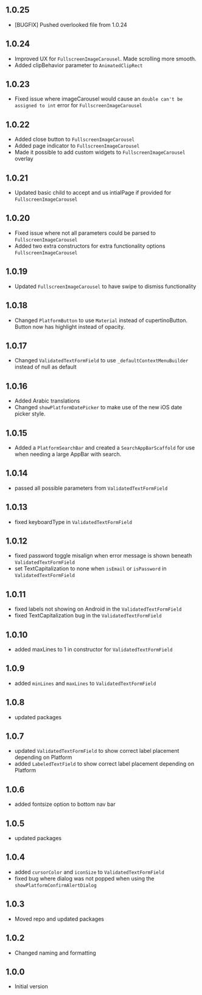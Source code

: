 ## 1.0.25

* [BUGFIX] Pushed overlooked file from 1.0.24

## 1.0.24

* Improved UX for `FullscreenImageCarousel`. Made scrolling more smooth.
* Added clipBehavior parameter to `AnimatedClipRect`

## 1.0.23

* Fixed issue where imageCarousel would cause an `double can't be assigned to int` error for `FullscreenImageCarousel`

## 1.0.22

* Added close button to `FullscreenImageCarousel`
* Added page indicator to `FullscreenImageCarousel`
* Made it possible to add custom widgets to `FullscreenImageCarousel` overlay

## 1.0.21

* Updated basic child to accept and us intialPage if provided for `FullscreenImageCarousel`

## 1.0.20

* Fixed issue where not all parameters could be parsed to `FullscreenImageCarousel`
* Added two extra constructors for extra functionality options `FullscreenImageCarousel`

## 1.0.19

* Updated `FullscreenImageCarousel` to have swipe to dismiss functionality

## 1.0.18

* Changed `PlatformButton` to use `Material` instead of cupertinoButton. Button now has highlight instead of opacity.

## 1.0.17

* Changed `ValidatedTextFormField` to use `_defaultContextMenuBuilder` instead of null as default

## 1.0.16

* Added Arabic translations
* Changed `showPlatformDatePicker` to make use of the new iOS date picker style.

## 1.0.15

* Added a `PlatformSearchBar` and created a `SearchAppBarScaffold` for use when needing a large AppBar with search.

## 1.0.14

* passed all possible parameters from `ValidatedTextFormField`

## 1.0.13

* fixed keyboardType in `ValidatedTextFormField`

## 1.0.12

* fixed password toggle misalign when error message is shown beneath `ValidatedTextFormField`
* set TextCapitalization to none when `isEmail` or `isPassword` in `ValidatedTextFormField`

## 1.0.11

* fixed labels not showing on Android in the `ValidatedTextFormField`
* fixed TextCapitalization bug in the `ValidatedTextFormField`

## 1.0.10

* added maxLines to 1 in constructor for `ValidatedTextFormField`

## 1.0.9

* added `minLines` and `maxLines` to `ValidatedTextFormField`

## 1.0.8

* updated packages

## 1.0.7

* updated `ValidatedTextFormField` to show correct label placement depending on Platform
* added `LabeledTextField` to show correct label placement depending on Platform

## 1.0.6

* added fontsize option to bottom nav bar

## 1.0.5

* updated packages

## 1.0.4

* added `cursorColor` and `iconSize` to `ValidatedTextFormField` 
* fixed bug where dialog was not popped when using the `showPlatformConfirmAlertDialog`

## 1.0.3

* Moved repo and updated packages

## 1.0.2

* Changed naming and formatting

## 1.0.0

* Initial version
